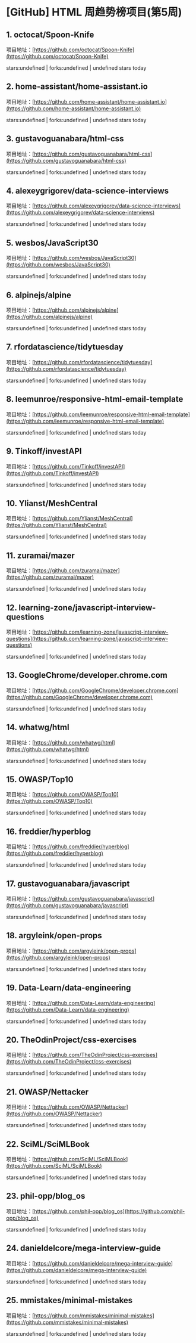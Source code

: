 # [GitHub] HTML 周趋势榜项目(第5周)

## 1. octocat/Spoon-Knife 

项目地址：[https://github.com/octocat/Spoon-Knife](https://github.com/octocat/Spoon-Knife)

stars:undefined | forks:undefined | undefined stars today 



## 2. home-assistant/home-assistant.io 

项目地址：[https://github.com/home-assistant/home-assistant.io](https://github.com/home-assistant/home-assistant.io)

stars:undefined | forks:undefined | undefined stars today 



## 3. gustavoguanabara/html-css 

项目地址：[https://github.com/gustavoguanabara/html-css](https://github.com/gustavoguanabara/html-css)

stars:undefined | forks:undefined | undefined stars today 



## 4. alexeygrigorev/data-science-interviews 

项目地址：[https://github.com/alexeygrigorev/data-science-interviews](https://github.com/alexeygrigorev/data-science-interviews)

stars:undefined | forks:undefined | undefined stars today 



## 5. wesbos/JavaScript30 

项目地址：[https://github.com/wesbos/JavaScript30](https://github.com/wesbos/JavaScript30)

stars:undefined | forks:undefined | undefined stars today 



## 6. alpinejs/alpine 

项目地址：[https://github.com/alpinejs/alpine](https://github.com/alpinejs/alpine)

stars:undefined | forks:undefined | undefined stars today 



## 7. rfordatascience/tidytuesday 

项目地址：[https://github.com/rfordatascience/tidytuesday](https://github.com/rfordatascience/tidytuesday)

stars:undefined | forks:undefined | undefined stars today 



## 8. leemunroe/responsive-html-email-template 

项目地址：[https://github.com/leemunroe/responsive-html-email-template](https://github.com/leemunroe/responsive-html-email-template)

stars:undefined | forks:undefined | undefined stars today 



## 9. Tinkoff/investAPI 

项目地址：[https://github.com/Tinkoff/investAPI](https://github.com/Tinkoff/investAPI)

stars:undefined | forks:undefined | undefined stars today 



## 10. Ylianst/MeshCentral 

项目地址：[https://github.com/Ylianst/MeshCentral](https://github.com/Ylianst/MeshCentral)

stars:undefined | forks:undefined | undefined stars today 



## 11. zuramai/mazer 

项目地址：[https://github.com/zuramai/mazer](https://github.com/zuramai/mazer)

stars:undefined | forks:undefined | undefined stars today 



## 12. learning-zone/javascript-interview-questions 

项目地址：[https://github.com/learning-zone/javascript-interview-questions](https://github.com/learning-zone/javascript-interview-questions)

stars:undefined | forks:undefined | undefined stars today 



## 13. GoogleChrome/developer.chrome.com 

项目地址：[https://github.com/GoogleChrome/developer.chrome.com](https://github.com/GoogleChrome/developer.chrome.com)

stars:undefined | forks:undefined | undefined stars today 



## 14. whatwg/html 

项目地址：[https://github.com/whatwg/html](https://github.com/whatwg/html)

stars:undefined | forks:undefined | undefined stars today 



## 15. OWASP/Top10 

项目地址：[https://github.com/OWASP/Top10](https://github.com/OWASP/Top10)

stars:undefined | forks:undefined | undefined stars today 



## 16. freddier/hyperblog 

项目地址：[https://github.com/freddier/hyperblog](https://github.com/freddier/hyperblog)

stars:undefined | forks:undefined | undefined stars today 



## 17. gustavoguanabara/javascript 

项目地址：[https://github.com/gustavoguanabara/javascript](https://github.com/gustavoguanabara/javascript)

stars:undefined | forks:undefined | undefined stars today 



## 18. argyleink/open-props 

项目地址：[https://github.com/argyleink/open-props](https://github.com/argyleink/open-props)

stars:undefined | forks:undefined | undefined stars today 



## 19. Data-Learn/data-engineering 

项目地址：[https://github.com/Data-Learn/data-engineering](https://github.com/Data-Learn/data-engineering)

stars:undefined | forks:undefined | undefined stars today 



## 20. TheOdinProject/css-exercises 

项目地址：[https://github.com/TheOdinProject/css-exercises](https://github.com/TheOdinProject/css-exercises)

stars:undefined | forks:undefined | undefined stars today 



## 21. OWASP/Nettacker 

项目地址：[https://github.com/OWASP/Nettacker](https://github.com/OWASP/Nettacker)

stars:undefined | forks:undefined | undefined stars today 



## 22. SciML/SciMLBook 

项目地址：[https://github.com/SciML/SciMLBook](https://github.com/SciML/SciMLBook)

stars:undefined | forks:undefined | undefined stars today 



## 23. phil-opp/blog_os 

项目地址：[https://github.com/phil-opp/blog_os](https://github.com/phil-opp/blog_os)

stars:undefined | forks:undefined | undefined stars today 



## 24. danieldelcore/mega-interview-guide 

项目地址：[https://github.com/danieldelcore/mega-interview-guide](https://github.com/danieldelcore/mega-interview-guide)

stars:undefined | forks:undefined | undefined stars today 



## 25. mmistakes/minimal-mistakes 

项目地址：[https://github.com/mmistakes/minimal-mistakes](https://github.com/mmistakes/minimal-mistakes)

stars:undefined | forks:undefined | undefined stars today 



